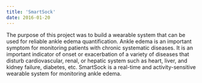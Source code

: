 ```yaml
---
title: 'SmartSock'
date: 2016-01-20
---
```

The purpose of this project was to build a wearable system that can be used for reliable ankle edema quantification. Ankle edema is an important symptom for monitoring patients with chronic systematic diseases. It is an important indicator of onset or exacerbation of a variety of diseases that disturb cardiovascular, renal, or hepatic system such as heart, liver, and kidney failure, diabetes, etc. SmartSock is a real-time and activity-sensitive wearable system for monitoring ankle edema.


